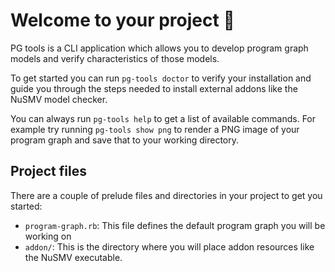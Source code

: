 # Welcome to your project 🎉

PG tools is a CLI application which allows you to develop program graph models
and verify characteristics of those models.

To get started you can run `pg-tools doctor` to verify your installation and guide
you through the steps needed to install external addons like the NuSMV model checker.

You can always run `pg-tools help` to get a list of available commands.
For example try running `pg-tools show png` to render a PNG image of your program graph
and save that to your working directory.

## Project files

There are a couple of prelude files and directories in your project to get you started:

- `program-graph.rb`: This file defines the default program graph you will be working on
- `addon/`: This is the directory where you will place addon resources like the NuSMV executable.
